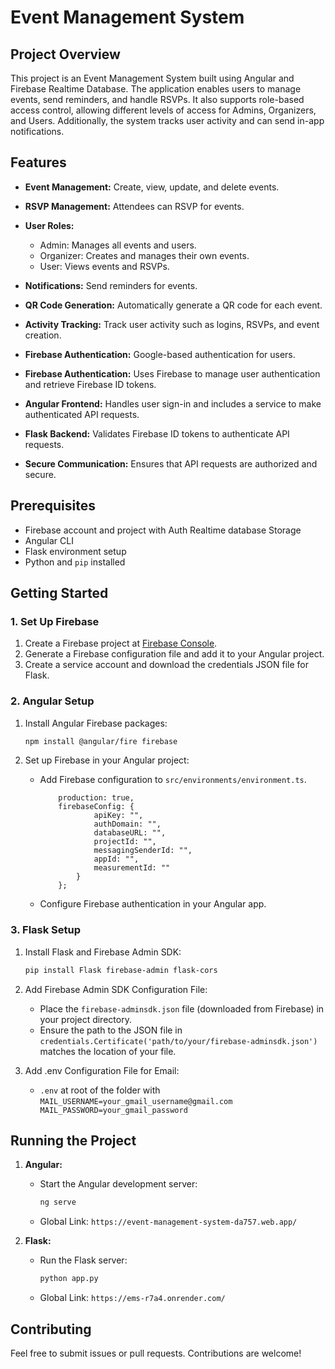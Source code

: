 # Event Management System

## Project Overview

This project is an Event Management System built using Angular and Firebase Realtime Database. The application enables users to manage events, send reminders, and handle RSVPs. It also supports role-based access control, allowing different levels of access for Admins, Organizers, and Users. Additionally, the system tracks user activity and can send in-app notifications.

## Features

- **Event Management:** Create, view, update, and delete events.
- **RSVP Management:** Attendees can RSVP for events.
- **User Roles:**
    - Admin: Manages all events and users.
    - Organizer: Creates and manages their own events.
    - User: Views events and RSVPs.
- **Notifications:** Send reminders for events.
- **QR Code Generation:** Automatically generate a QR code for each event.
- **Activity Tracking:** Track user activity such as logins, RSVPs, and event creation.
- **Firebase Authentication:** Google-based authentication for users.

- **Firebase Authentication:** Uses Firebase to manage user authentication and retrieve Firebase ID tokens.
- **Angular Frontend:** Handles user sign-in and includes a service to make authenticated API requests.
- **Flask Backend:** Validates Firebase ID tokens to authenticate API requests.
- **Secure Communication:** Ensures that API requests are authorized and secure.

## Prerequisites

- Firebase account and project with Auth Realtime database Storage
- Angular CLI
- Flask environment setup
- Python and `pip` installed

## Getting Started

### 1. Set Up Firebase

1. Create a Firebase project at [Firebase Console](https://console.firebase.google.com/).
2. Generate a Firebase configuration file and add it to your Angular project.
3. Create a service account and download the credentials JSON file for Flask.

### 2. Angular Setup

1. Install Angular Firebase packages:
    ```bash
    npm install @angular/fire firebase
    ```

2. Set up Firebase in your Angular project:
    - Add Firebase configuration to `src/environments/environment.ts`.
        ``` export const environment = {
            production: true,
            firebaseConfig: {
                    apiKey: "",
                    authDomain: "",
                    databaseURL: "",
                    projectId: "",
                    messagingSenderId: "",
                    appId: "",
                    measurementId: ""
                }
            }; 
        ```
    - Configure Firebase authentication in your Angular app.

### 3. Flask Setup

1. Install Flask and Firebase Admin SDK:
    ```bash
    pip install Flask firebase-admin flask-cors
    ```
2. Add Firebase Admin SDK Configuration File:
   - Place the `firebase-adminsdk.json` file (downloaded from Firebase) in your project directory.
   - Ensure the path to the JSON file in `credentials.Certificate('path/to/your/firebase-adminsdk.json')` matches the location of your file.

3. Add .env Configuration File for Email:
    - `.env` at root of the folder with
    ```MAIL_USERNAME=your_gmail_username@gmail.com                                                          MAIL_PASSWORD=your_gmail_password```

## Running the Project

1. **Angular:** 
   - Start the Angular development server:
     ```bash
     ng serve
     ```
   - Global Link: `https://event-management-system-da757.web.app/`

2. **Flask:** 
   - Run the Flask server:
     ```bash
     python app.py
     ```
   - Global Link: `https://ems-r7a4.onrender.com/`

## Contributing

Feel free to submit issues or pull requests. Contributions are welcome!
